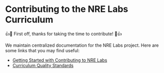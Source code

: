# Contributing to the NRE Labs Curriculum

:+1::tada: First off, thanks for taking the time to contribute! :tada::+1:

We maintain centralized documentation for the NRE Labs project. Here are some links that you may find useful:

- [Getting Started with Contributing to NRE Labs](https://docs.nrelabs.io/creating-contributing/getting-started)
- [Curriculum Quality Standards](https://docs.nrelabs.io/other-resources/curriculum-quality-standards)
